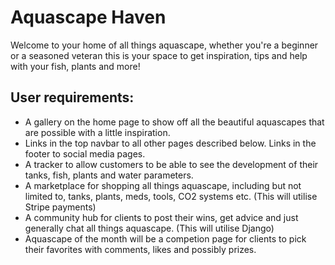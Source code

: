 # Aquascape Haven

Welcome to your home of all things aquascape, whether you're a beginner or a seasoned veteran this is your space to get inspiration, tips and help with your fish, plants and more!

## User requirements:

+ A gallery on the home page to show off all the beautiful aquascapes that are possible with a little inspiration.
+ Links in the top navbar to all other pages described below. Links in the footer to social media pages.
+ A tracker to allow customers to be able to see the development of their tanks, fish, plants and water parameters.
+ A marketplace for shopping all things aquascape, including but not limited to, tanks, plants, meds, tools, CO2 systems etc. (This will utilise Stripe payments)
+ A community hub for clients to post their wins, get advice and just generally chat all things aquascape. (This will utilise Django)
+ Aquascape of the month will be a competion page for clients to pick their favorites with comments, likes and possibly prizes.

